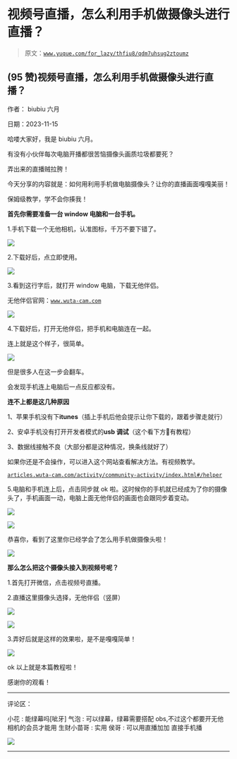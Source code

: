 # 视频号直播，怎么利用手机做摄像头进行直播？

> 原文：[`www.yuque.com/for_lazy/thfiu8/qdm7uhsug2ztoumz`](https://www.yuque.com/for_lazy/thfiu8/qdm7uhsug2ztoumz)

## (95 赞)视频号直播，怎么利用手机做摄像头进行直播？

作者： biubiu 六月

日期：2023-11-15

哈喽大家好，我是 biubiu 六月。

有没有小伙伴每次电脑开播都很苦恼摄像头画质垃圾都要死？

弄出来的直播贼拉胯！

今天分享的内容就是：如何用利用手机做电脑摄像头？让你的直播画面嘎嘎美丽！

保姆级教学，学不会你揍我！

**首先你需要准备一台 window 电脑和一台手机。**

1.手机下载一个无他相机，认准图标，千万不要下错了。

![](img/42553ee5daba390fe270bb1aec182ef7.png)

2.下载好后，点立即使用。

![](img/ac60b393a5efa05116eb93de2e3bc571.png)

3.看到这行字后，就打开 window 电脑，下载无他伴侣。

无他伴侣官网：[`www.wuta-cam.com`](https://www.wuta-cam.com)

![](img/309407ab6dad7e27197d93063cb0894d.png)

4.下载好后，打开无他伴侣，把手机和电脑连在一起。

连上就是这个样子，很简单。

![](img/52e65f42df72d07ed0e513f08d6e0a77.png)

但是很多人在这一步会翻车。

会发现手机连上电脑后一点反应都没有。

**连不上都是这几种原因**

1、苹果手机没有下**itunes**（插上手机后他会提示让你下载的，跟着步骤走就行）

2、安卓手机没有打开开发者模式的**usb 调试**（这个看下方🫡有教程）

3、数据线接触不良（大部分都是这种情况，换条线就好了）

如果你还是不会操作，可以进入这个网站查看解决方法。有视频教学。

[`articles.wuta-cam.com/activity/community-activity/index.html#/helper`](https://articles.wuta-cam.com/activity/community-activity/index.html#/helper)

5.电脑和手机连上后，点击同步就 ok 啦。这时候你的手机就已经成为了你的摄像头了，手机画面一动，电脑上面无他伴侣的画面也会跟同步着变动。

![](img/862143b5d7524d4d6b61424966072d00.png)

![](img/098623351d5f3f0c71493c538a4d255b.png)

恭喜你，看到了这里你已经学会了怎么用手机做摄像头啦！

![](img/0c2c38e4d1e37b5add5782f2d49d7f57.png)

**那么怎么把这个摄像头接入到视频号呢？**

1.首先打开微信，点击视频号直播。

2.直播这里摄像头选择，无他伴侣（竖屏）

![](img/2895562d194b1c0c2d6bc3a2587a9c28.png)

![](img/e4433478f55bdc6379045e7be12f4a3e.png)

3.弄好后就是这样的效果啦，是不是嘎嘎简单！

![](img/7f3d8201c771dc3210424806012977ba.png)

ok 以上就是本篇教程啦！

感谢你的观看！

* * *

评论区：

小花 : 能绿幕吗[呲牙]
气泡 : 可以绿幕，绿幕需要搭配 obs,不过这个都要开无他相机的会员才能用
生财小苗哥 : 实用
侯哥 : 可以用直播加加 直接手机播

![](img/1c37d505930596d12a88ab23e11aa07a.png)

* * *